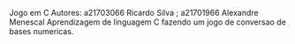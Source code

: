 Jogo em C
Autores: a21703066 Ricardo Silva ; a21701966 Alexandre Menescal
Aprendizagem de linguagem C fazendo um jogo de conversao de bases numericas.
